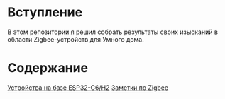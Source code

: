 # Вступление #
В этом репозитории я решил собрать результаты своих изысканий в области Zigbee-устройств для Умного дома.
# Содержание #
[Устройства на базе ESP32-C6/H2](https://github.com/Muk911/zigbee/tree/main/esp32c6)
[Заметки по Zigbee](https://github.com/Muk911/zigbee/tree/main/notebook.md)
